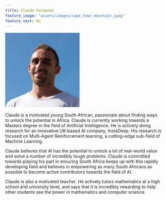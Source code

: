 ```yaml
---
title: Claude Formanek
feature_image: "assets/images/cape_town_mountain.jpeg"
feature_text: Hi
---
```


<img src="assets/images/claude_formanek.jpeg" alt="Claude Formanek" style="width:240px;height:240px;">

Claude is a motivated young South African, passionate about finding ways to unlock the potential in Africa. Claude is currently working towards a Masters degree in the field of Artificial Intelligence. He is actively doing research for an innovative UK-based AI company, InstaDeep. His research is focused on Multi-Agent Reinforcement learning, a cutting-edge sub-field of Machine Learning. 

Claude believes that AI has the potential to unlock a lot of real-world value and solve a number of incredibly tough problems. Claude is committed towards playing his part in ensuring South Africa keeps up with this rapidly developing field and believes in empowering as many South Africans as possible to become active contributors towards the field of AI. 

Claude is also a motivated teacher. He actively tutors mathematics at a high school and university level, and says that it is incredibly rewarding to help other students see the power in mathematics and computer science. 

